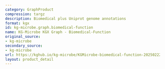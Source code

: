 ```yaml
---
category: GraphProduct
compression: targz
description: Biomedical plus Uniprot genome annotations
format: kgx
id: kg-microbe.graph.biomedical-function
name: KG-Microbe KGX Graph - Biomedical-Function
original_source:
- kg-microbe
secondary_source:
- kg-microbe
url: https://kghub.io/kg-microbe/KGMicrobe-biomedical-function-20250222.tar.gz
layout: product_detail
---
```

